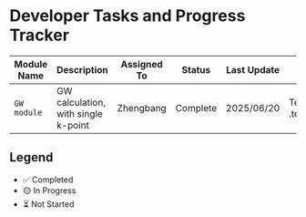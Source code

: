 # Developer Tasks and Progress Tracker

| Module Name       | Description                              | Assigned To | Status       | Last Update | Notes                       |
|-------------------|-------------------------------------------|-------------|--------------|-------------|-----------------------------|
| `GW module`            | GW calculation, with single k-point       | Zhengbang       | Complete | 2025/06/20  | Test in .test_profile/testgw/           |


## Legend
- ✅ Completed
- 🟡 In Progress
- ⏳ Not Started

